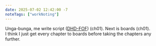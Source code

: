```yaml
---
date: 2025-07-02 12:42:00 -7
noteTags: ["workNoting"]
---
```

Unga-bunga, me write script \([DHD-FOF](http://localhost:8080/the-lab/#sec-dhdfof)\) (ch01). Next is boards (ch01).  
I think I just get every chapter to boards before taking the chapters any further.